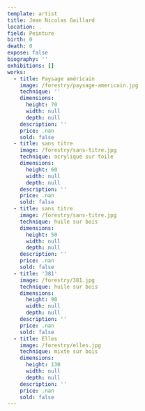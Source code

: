 ```yaml
---
template: artist
title: Jean Nicolas Gaillard
location: .
field: Peinture
birth: 0
death: 0
expose: false
biography: ''
exhibitions: []
works:
  - title: Paysage américain
    image: /forestry/paysage-americain.jpg
    technique: ''
    dimensions:
      height: 70
      width: null
      depth: null
    description: ''
    price: .nan
    sold: false
  - title: sans titre
    image: /forestry/sans-titre.jpg
    technique: acrylique sur toile
    dimensions:
      height: 60
      width: null
      depth: null
    description: ''
    price: .nan
    sold: false
  - title: sans titre
    image: /forestry/sans-titre.jpg
    technique: huile sur bois
    dimensions:
      height: 50
      width: null
      depth: null
    description: ''
    price: .nan
    sold: false
  - title: '381'
    image: /forestry/381.jpg
    technique: huile sur bois
    dimensions:
      height: 90
      width: null
      depth: null
    description: ''
    price: .nan
    sold: false
  - title: Elles
    image: /forestry/elles.jpg
    technique: mixte sur bois
    dimensions:
      height: 130
      width: null
      depth: null
    description: ''
    price: .nan
    sold: false
---
```


